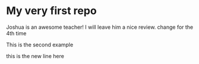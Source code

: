 # My very first repo
Joshua is an awesome teacher! I will leave him a nice review.
change for the 4th time

This is the second example

this is the new line here